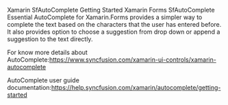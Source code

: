 Xamarin SfAutoComplete Getting Started
Xamarin Forms SfAutoComplete
Essential AutoComplete for Xamarin.Forms provides a simpler way to complete the text based on the characters that the user has entered before. It also provides option to choose a suggestion from drop down or append a suggestion to the text directly.

For know more details about AutoComplete:https://www.syncfusion.com/xamarin-ui-controls/xamarin-autocomplete

AutoComplete user guide documentation:https://help.syncfusion.com/xamarin/autocomplete/getting-started
